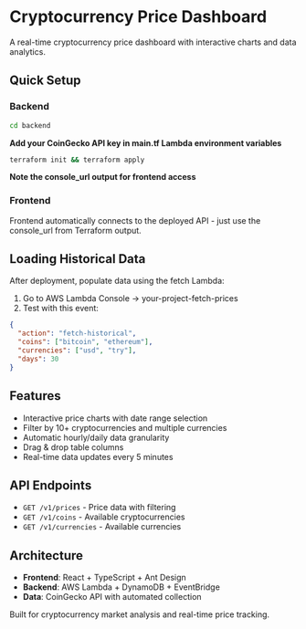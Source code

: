 # Cryptocurrency Price Dashboard

A real-time cryptocurrency price dashboard with interactive charts and data analytics.

## Quick Setup

### Backend

```bash
cd backend
```

**Add your CoinGecko API key in main.tf Lambda environment variables**

```bash
terraform init && terraform apply
```

**Note the console_url output for frontend access**

### Frontend

Frontend automatically connects to the deployed API - just use the console_url from Terraform output.

## Loading Historical Data

After deployment, populate data using the fetch Lambda:

1. Go to AWS Lambda Console → your-project-fetch-prices
2. Test with this event:

```json
{
  "action": "fetch-historical",
  "coins": ["bitcoin", "ethereum"],
  "currencies": ["usd", "try"],
  "days": 30
}
```

## Features

- Interactive price charts with date range selection
- Filter by 10+ cryptocurrencies and multiple currencies
- Automatic hourly/daily data granularity
- Drag & drop table columns
- Real-time data updates every 5 minutes

## API Endpoints

- `GET /v1/prices` - Price data with filtering
- `GET /v1/coins` - Available cryptocurrencies
- `GET /v1/currencies` - Available currencies

## Architecture

- **Frontend**: React + TypeScript + Ant Design
- **Backend**: AWS Lambda + DynamoDB + EventBridge
- **Data**: CoinGecko API with automated collection

Built for cryptocurrency market analysis and real-time price tracking.
